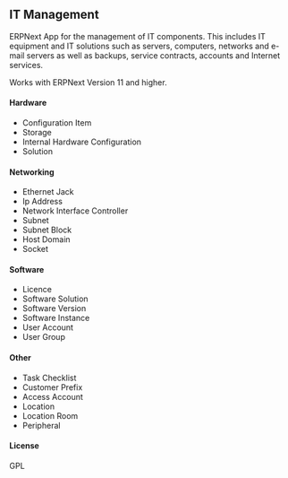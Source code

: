 ## IT Management

ERPNext App for the management of IT components. This includes IT equipment and IT solutions such as servers, computers, networks and e-mail servers as well as backups, service contracts, accounts and Internet services.

Works with ERPNext Version 11 and higher.

#### Hardware
* Configuration Item
* Storage
* Internal Hardware Configuration
* Solution

#### Networking
* Ethernet Jack
* Ip Address
* Network Interface Controller
* Subnet
* Subnet Block
* Host Domain
* Socket

#### Software
* Licence
* Software Solution
* Software Version
* Software Instance
* User Account
* User Group

#### Other
* Task Checklist
* Customer Prefix
* Access Account
* Location
* Location Room
* Peripheral

#### License

GPL
